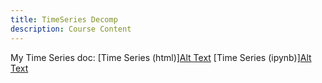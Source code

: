 ```yaml
---
title: TimeSeries Decomp
description: Course Content
---
```

My Time Series doc:
[Time Series (html)][Alt Text](TimeSeries.html)
[Time Series (ipynb)][Alt Text](TimeSeries.ipynb)
